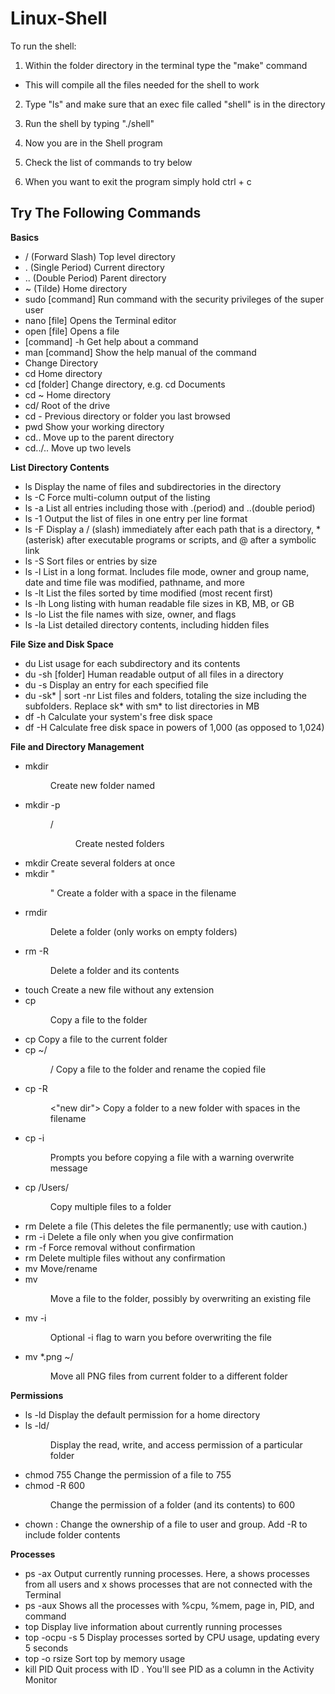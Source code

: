 # Linux-Shell


To run the shell:

1. Within the folder directory in the terminal type the "make" command
  * This will compile all the files needed for the shell to work
  
 2. Type "ls" and make sure that an exec file called "shell" is in the directory
 
 3. Run the shell by typing "./shell"
 
 4. Now you are in the Shell program 
 
 5. Check the list of commands to try below
 
 6. When you want to exit the program simply hold ctrl + c
 
 ## Try The Following Commands
 
**Basics**

- / (Forward Slash)    Top level directory
- . (Single Period)    Current directory
- .. (Double Period)    Parent directory
- ~ (Tilde)    Home directory
- sudo [command]    Run command with the security privileges of the super user
- nano [file]    Opens the Terminal editor
- open [file]    Opens a file
- [command] -h    Get help about a command
- man [command]    Show the help manual of the command
- Change Directory
- cd    Home directory
- cd [folder]    Change directory, e.g. cd Documents
- cd ~    Home directory
- cd/    Root of the drive
- cd -    Previous directory or folder you last browsed
- pwd    Show your working directory
- cd..    Move up to the parent directory
- cd../..    Move up two levels

**List Directory Contents**
- ls    Display the name of files and subdirectories in the directory
- ls -C    Force multi-column output of the listing
- ls -a    List all entries including those with .(period) and ..(double period)
- ls -1    Output the list of files in one entry per line format
- ls -F    Display a / (slash) immediately after each path that is a directory, * (asterisk) after executable programs or scripts, and @ after a
symbolic link
- ls -S    Sort files or entries by size
- ls -l    List in a long format. Includes file mode, owner and group name, date and time file was modified, pathname, and more
- ls -lt    List the files sorted by time modified (most recent first)
- ls -lh    Long listing with human readable file sizes in KB, MB, or GB
- ls -lo    List the file names with size, owner, and flags
- ls -la    List detailed directory contents, including hidden files


**File Size and Disk Space**
- du    List usage for each subdirectory and its contents
- du -sh [folder]    Human readable output of all files in a directory
- du -s    Display an entry for each specified file
- du -sk* | sort -nr    List files and folders, totaling the size including the subfolders. Replace sk* with sm* to list directories in MB
- df -h    Calculate your system's free disk space
- df -H    Calculate free disk space in powers of 1,000 (as opposed to 1,024)


**File and Directory Management**
- mkdir <dir>    Create new folder named <dir>
- mkdir -p <dir>/<dir>    Create nested folders
- mkdir <dir1> <dir2> <dir3>    Create several folders at once
- mkdir "<dir>"    Create a folder with a space in the filename
- rmdir <dir>    Delete a folder (only works on empty folders)
- rm -R <dir>    Delete a folder and its contents
- touch <file>    Create a new file without any extension
- cp <file> <dir>    Copy a file to the folder
- cp <file> <newfile>    Copy a file to the current folder
- cp <file>~/<dir>/<newfile>    Copy a file to the folder and rename the copied file
- cp -R <dir> <"new dir">    Copy a folder to a new folder with spaces in the filename
- cp -i <file><dir>    Prompts you before copying a file with a warning overwrite message
- cp <file1> <file2> <file3>/Users/<dir>    Copy multiple files to a folder
- rm <file>    Delete a file (This deletes the file permanently; use with caution.)
- rm -i <file>    Delete a file only when you give confirmation
- rm -f <file>    Force removal without confirmation
- rm <file1> <file2> <file3>    Delete multiple files without any confirmation
- mv <file> <newfilename>    Move/rename
- mv <file> <dir>    Move a file to the folder, possibly by overwriting an existing file
- mv -i <file> <dir>    Optional -i flag to warn you before overwriting the file
- mv *.png ~/<dir>    Move all PNG files from current folder to a different folder


**Permissions**
- ls -ld    Display the default permission for a home directory
- ls -ld/<dir>    Display the read, write, and access permission of a particular folder
- chmod 755 <file>    Change the permission of a file to 755
- chmod -R 600 <dir>    Change the permission of a folder (and its contents) to 600
- chown <user>:<group> <file>    Change the ownership of a file to user and group. Add -R to include folder contents

**Processes**
- ps -ax    Output currently running processes. Here, a shows processes from all users and x shows processes that are not connected with the Terminal
- ps -aux    Shows all the processes with %cpu, %mem, page in, PID, and command
- top    Display live information about currently running processes
- top -ocpu -s 5    Display processes sorted by CPU usage, updating every 5 seconds
- top -o rsize    Sort top by memory usage
- kill PID    Quit process with ID <PID>. You'll see PID as a column in the Activity Monitor
 
